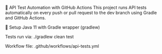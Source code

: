 🚀 API Test Automation with GitHub Actions
This project runs API tests automatically on every push or pull request to the dev branch using Gradle and GitHub Actions.

🔧 Setup
Java 11 with Gradle wrapper (gradlew)

Tests run via: ./gradlew clean test

Workflow file: .github/workflows/api-tests.yml
